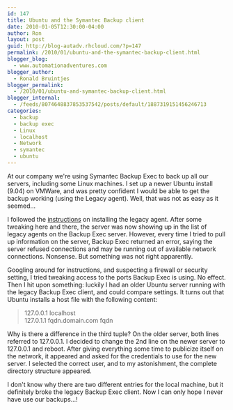 ```yaml
---
id: 147
title: Ubuntu and the Symantec Backup client
date: 2010-01-05T12:30:00-04:00
author: Ron
layout: post
guid: http://blog-autadv.rhcloud.com/?p=147
permalink: /2010/01/ubuntu-and-the-symantec-backup-client.html
blogger_blog:
  - www.automationadventures.com
blogger_author:
  - Ronald Bruintjes
blogger_permalink:
  - /2010/01/ubuntu-and-symantec-backup-client.html
blogger_internal:
  - /feeds/8074648837853537542/posts/default/1887319151456246713
categories:
  - backup
  - backup exec
  - Linux
  - localhost
  - Network
  - symantec
  - ubuntu
---
```

At our company we're using Symantec Backup Exec to back up all our servers, including some Linux machines. I set up a newer Ubuntu install (9.04) on VMWare, and was pretty confident I would be able to get the backup working (using the Legacy agent). Well, that was not as easy as it seemed...

I followed the <a href="http://seer.entsupport.symantec.com/docs/240654.htm" target="_blank">instructions</a> on installing the legacy agent. After some tweaking here and there, the server was now showing up in the list of legacy agents on the Backup Exec server. However, every time I tried to pull up information on the server, Backup Exec returned an error, saying the server refused connections and may be running out of available network connections. Nonsense. But something was not right apparently.

Googling around for instructions, and suspecting a firewall or security setting, I tried tweaking access to the ports Backup Exec is using. No effect. Then I hit upon something: luckily I had an older Ubuntu server running with the legacy Backup Exec client, and could compare settings. It turns out that Ubuntu installs a host file with the following content:

> 127.0.0.1 localhost  
> 127.0.1.1 fqdn.domain.com fqdn

Why is there a difference in the third tuple? On the older server, both lines referred to 127.0.0.1. I decided to change the 2nd line on the newer server to 127.0.0.1 and reboot. After giving everything some time to publicize itself on the network, it appeared and asked for the credentials to use for the new server. I selected the correct user, and to my astonishment, the complete directory structure appeared.

I don't know why there are two different entries for the local machine, but it definitely broke the legacy Backup Exec client. Now I can only hope I never have use our backups...!